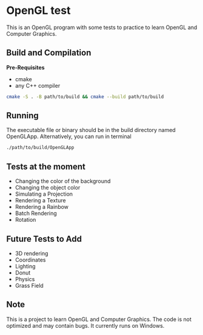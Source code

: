 # OpenGL test
This is an OpenGL program with some tests to practice to learn OpenGL and Computer Graphics.
## Build and Compilation
**Pre-Requisites**
- cmake
- any C++ compiler
```bash
cmake -S . -B path/to/build && cmake --build path/to/build
```
##  Running
The executable file or binary should be in the build directory named OpenGLApp. Alternatively, you can run in terminal
```bash
./path/to/build/OpenGLApp
```
## Tests at the moment
- Changing the color of the background
- Changing the object color
- Simulating a Projection
- Rendering a Texture
- Rendering a Rainbow
- Batch Rendering
- Rotation
## Future Tests to Add
- 3D rendering
- Coordinates
- Lighting
- Donut
- Physics
- Grass Field
## Note 
This is a project to learn OpenGL and Computer Graphics. The code is not optimized and may contain bugs. It currently runs on Windows.

